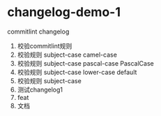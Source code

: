 # changelog-demo-1
commitlint changelog

1. 校验commitlint规则
2. 校验规则 subject-case camel-case
2. 校验规则 subject-case pascal-case PascalCase
2. 校验规则 subject-case lower-case default
2. 校验规则 subject-case
3. 测试changelog1
4. feat
5. 文档
